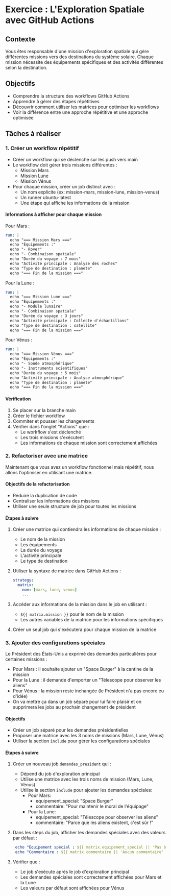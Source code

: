# Exercice : L'Exploration Spatiale avec GitHub Actions

## Contexte
Vous êtes responsable d'une mission d'exploration spatiale qui gère différentes missions vers des destinations du système solaire. Chaque mission nécessite des équipements spécifiques et des activités différentes selon la destination.

## Objectifs
- Comprendre la structure des workflows GitHub Actions
- Apprendre à gérer des étapes répétitives
- Découvrir comment utiliser les matrices pour optimiser les workflows
- Voir la différence entre une approche répétitive et une approche optimisée

## Tâches à réaliser

### 1. Créer un workflow répétitif
- Créer un workflow qui se déclenche sur les push vers main
- Le workflow doit gérer trois missions différentes :
  - Mission Mars
  - Mission Lune
  - Mission Vénus
- Pour chaque mission, créer un job distinct avec :
  - Un nom explicite (ex: mission-mars, mission-lune, mission-venus)
  - Un runner ubuntu-latest
  - Une étape qui affiche les informations de la mission

#### Informations à afficher pour chaque mission
Pour Mars :
```yaml
run: |
  echo "=== Mission Mars ==="
  echo "Équipements :"
  echo "- Rover"
  echo "- Combinaison spatiale"
  echo "Durée du voyage : 7 mois"
  echo "Activité principale : Analyse des roches"
  echo "Type de destination : planete"
  echo "=== Fin de la mission ==="
```

Pour la Lune :
```yaml
run: |
  echo "=== Mission Lune ==="
  echo "Équipements :"
  echo "- Module lunaire"
  echo "- Combinaison spatiale"
  echo "Durée du voyage : 3 jours"
  echo "Activité principale : Collecte d'échantillons"
  echo "Type de destination : satellite"
  echo "=== Fin de la mission ==="
```

Pour Vénus :
```yaml
run: |
  echo "=== Mission Vénus ==="
  echo "Équipements :"
  echo "- Sonde atmosphérique"
  echo "- Instruments scientifiques"
  echo "Durée du voyage : 5 mois"
  echo "Activité principale : Analyse atmosphérique"
  echo "Type de destination : planete"
  echo "=== Fin de la mission ==="
```

#### Vérification
1. Se placer sur la branche main
2. Créer le fichier workflow
3. Commiter et pousser les changements
4. Vérifier dans l'onglet "Actions" que :
   - Le workflow s'est déclenché
   - Les trois missions s'exécutent
   - Les informations de chaque mission sont correctement affichées

### 2. Refactoriser avec une matrice
Maintenant que vous avez un workflow fonctionnel mais répétitif, nous allons l'optimiser en utilisant une matrice.

#### Objectifs de la refactorisation
- Réduire la duplication de code
- Centraliser les informations des missions
- Utiliser une seule structure de job pour toutes les missions

#### Étapes à suivre
1. Créer une matrice qui contiendra les informations de chaque mission :
   - Le nom de la mission
   - Les équipements
   - La durée du voyage
   - L'activité principale
   - Le type de destination

2. Utiliser la syntaxe de matrice dans GitHub Actions :
   ```yaml
   strategy:
     matrix:
       nom: [mars, lune, venus]
       ...
   ```

3. Accéder aux informations de la mission dans le job en utilisant :
   - `${{ matrix.mission }}` pour le nom de la mission
   - Les autres variables de la matrice pour les informations spécifiques

4. Créer un seul job qui s'exécutera pour chaque mission de la matrice

### 3. Ajouter des configurations spéciales
Le Président des États-Unis a exprimé des demandes particulières pour certaines missions :
- Pour Mars : il souhaite ajouter un "Space Burger" à la cantine de la mission
- Pour la Lune : il demande d'emporter un "Télescope pour observer les aliens"
- Pour Vénus : la mission reste inchangée (le Président n'a pas encore eu d'idée)
- On va mettre ça dans un job séparé pour lui faire plaisir et on supprimera les jobs au prochain changement de président

#### Objectifs
- Créer un job séparé pour les demandes présidentielles
- Proposer une matrice avec les 3 noms de missions (Mars, Lune, Vénus)
- Utiliser la section `include` pour gérer les configurations spéciales


#### Étapes à suivre
1. Créer un nouveau job `demandes_president` qui :
   - Dépend du job d'exploration principal
   - Utilise une matrice avec les trois noms de mission (Mars, Lune, Vénus)
   - Utilise la section `include` pour ajouter les demandes spéciales:
     - Pour Mars:
       - equipement_special: "Space Burger"
       - commentaire: "Pour maintenir le moral de l'équipage"
     - Pour la Lune:
       - equipement_special: "Télescope pour observer les aliens"
       - commentaire: "Parce que les aliens existent, c'est sûr !"


2. Dans les steps du job, afficher les demandes spéciales avec des valeurs par défaut :
   ```yaml
    echo "Équipement spécial : ${{ matrix.equipement_special || 'Pas besoin' }}"
    echo "Commentaire : ${{ matrix.commentaire || 'Aucun commentaire' }}"
   ```

3. Vérifier que :
   - Le job s'exécute après le job d'exploration principal
   - Les demandes spéciales sont correctement affichées pour Mars et la Lune
   - Les valeurs par défaut sont affichées pour Vénus
